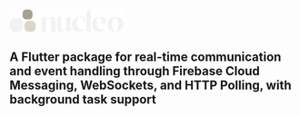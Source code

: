 <p>
  <img src="logo.png" alt="Project Logo" width="200"/>
</p>


## A Flutter package for real-time communication and event handling through Firebase Cloud Messaging, WebSockets, and HTTP Polling, with background task support





